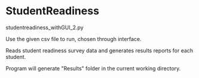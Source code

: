 # StudentReadiness
studentreadiness_withGUI_2.py

Use the given csv file to run, chosen through interface.

Reads student readiness survey data and generates results reports for each student.

Program will generate "Results" folder in the current working directory.

